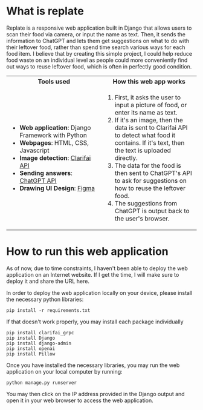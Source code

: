 # What is replate
Replate is a responsive web application built in Django that allows users to scan their food via camera, or input the name as text. Then, it sends the information to ChatGPT and lets them get suggestions on what to do with their leftover food, rather than spend time search various ways for each food item. I believe that by creating this simple project, I could help reduce food waste on an individual level as people could more conveniently find out ways to reuse leftover food, which is often in perfectly good condition.

<table>
  <tr>
    <th>Tools used</th>
    <th>How this web app works</th>
  </tr>
  <tr>
    <td style="width: 50%">
      <ul>
        <li><b>Web application</b>: Django Framework with Python</li>
        <li><b>Webpages</b>: HTML, CSS, Javascript</li>
        <li><b>Image detection</b>: <a href="https://www.clarifai.com/">Clarifai API</a></li>
        <li><b>Sending answers</b>: <a href="https://openai.com/">ChatGPT API</a></li>
        <li><b>Drawing UI Design</b>: <a href="https://figma.com">Figma</a></li>
      </ul>
    </td>
    <td>
      <ol>
        <li>First, it asks the user to input a picture of food, or enter its name as text.</li>
        <li>If it's an image, then the data is sent to Clarifai API to detect what food it contains. If it's text, then the text is uploaded directly.</li>
        <li>The data for the food is then sent to ChatGPT's API to ask for suggestions on how to reuse the leftover food.</li>
        <li>The suggestions from ChatGPT is output back to the user's browser.</li>
      </ol>
    </td>
  </tr>
</table>

# How to run this web application
As of now, due to time constraints, I haven't been able to deploy the web application on an Internet website. If I get the time, I will make sure to deploy it and share the URL here.

In order to deploy the web application locally on your device, please install the necessary python libraries:

```pip install -r requirements.txt```

If that doesn't work properly, you may install each package individually
```
pip install clarifai_grpc
pip install Django
pip install django-admin
pip install openai
pip install Pillow
```

Once you have installed the necessary libraries, you may run the web application on your local computer by running:

```python manage.py runserver```

You may then click on the IP address provided in the Django output and open it in your web browser to access the web application.

